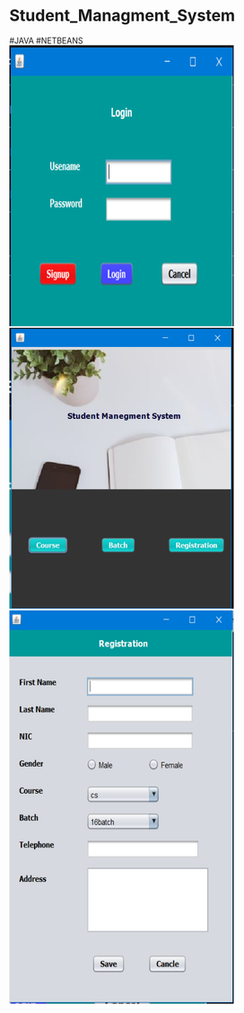 # Student_Managment_System
#JAVA  #NETBEANS
<img src="login.PNG" height="500px" width="400px">
<img src="main.PNG" height="500px" width="400px">
<img src="reg.PNG" height="700px" width="400px">